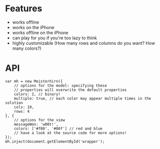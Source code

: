 Features
========

* works offline
* works on the iPhone
* works offline on the iPhone
* can play for you if you're too lazy to think
* highly customizable (How many rows and columns do you want? How many colors?)


API
===

	var mh = new Meisterhirn({
		// options for the model: specifying these
		// properties will overwrite the default properties
		colors: 2, // binary!
		multiple: true, // each color may appear multiple times in the solution
		cols: 10,
		rows: 4
	}, {
		// options for the view
		messageWon: 'w00t!',
		colors: ['#f00', '#00f'] // red and blue
		// have a look at the source code for more options!
	});
	mh.inject(document.getElementById('wrapper');
